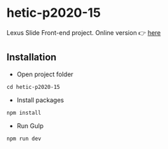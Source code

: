 hetic-p2020-15
==============

Lexus Slide Front-end project.
Online version :point_right: [here](https://hetic-p2020-15.netlify.com/)

## Installation
- Open project folder
```shell
cd hetic-p2020-15
```
* Install packages
```shell
npm install
```
* Run Gulp
```shell
npm run dev
```
